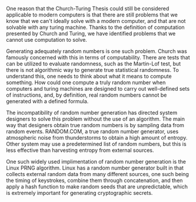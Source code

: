 One reason that the Church-Turing Thesis could still be considered applicable to modern computers is that there are still problems that we know that we can't ideally solve with a modern computer, and that are not solvable with any turing machine. Thanks to the definition of computation presented by Church and Turing, we have identified problems that we cannot use computation to solve.

Generating adequately random numbers is one such problem. Church was famously concerned with this in terms of computability. There are tests that can be utilized to evaluate randomness, such as the Martin-Lof test, but there is not algorithmic way to generate true statistical randomness. To understand this, one needs to think about what it means to compute something. How could one compute a truly random number when computers and turing machines are designed to carry out well-defined sets of instructions, and, by definition, real random numbers cannot be generated with a defined formula.

The incompatibility of random number generation has directed system designers to solve this problem without the use of an algorithm. The main way that designers obtain true random numbers is by sampling data from random events. RANDOM.COM, a true random number generator, uses atmospheric noise from thunderstorms to obtain a high amount of entropy. Other system may use a predetermined list of random numbers, but this is less effective than harvesting entropy from external sources.

One such widely used implimentation of random number generation is the Linux PRNG algorithm. Linux has a random number generator built in that collects external random data from many different sources, one such being the timing of keystrokes, combine them through concatenation, and then apply a hash function to make random seeds that are unpredictable, which is extremely important for generating cryptographic secrets. 

